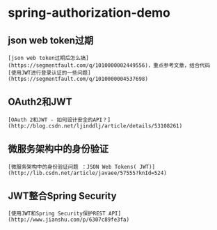 # spring-authorization-demo

## json web token过期
`[json web token过期后怎么搞](https://segmentfault.com/q/1010000002449556)，重点参考文章，结合代码`<br/>
`[使用JWT进行登录认证的一些问题](https://segmentfault.com/q/1010000004537698)`<br/>

## OAuth2和JWT
`[OAuth 2和JWT - 如何设计安全的API？](http://blog.csdn.net/ljinddlj/article/details/53108261)`<br/>

## 微服务架构中的身份验证
`[微服务架构中的身份验证问题 ：JSON Web Tokens( JWT)](http://lib.csdn.net/article/javaee/57555?knId=524)`<br/>

## JWT整合Spring Security
`[使用JWT和Spring Security保护REST API](http://www.jianshu.com/p/6307c89fe3fa)`<br/>

